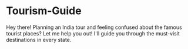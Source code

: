 # Tourism-Guide
Hey there! Planning an India tour and feeling confused about the famous tourist places? Let me help you out! I'll guide you through the must-visit destinations in every state.
